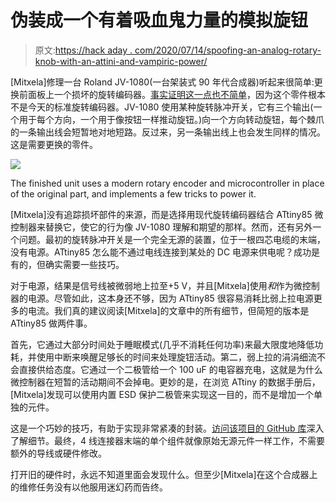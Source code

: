 # 伪装成一个有着吸血鬼力量的模拟旋钮

> 原文:[https://hack aday . com/2020/07/14/spoofing-an-analog-rotary-knob-with-an-attini-and-vampiric-power/](https://hackaday.com/2020/07/14/spoofing-an-analog-rotary-knob-with-an-attiny-and-vampiric-power/)

[Mitxela]修理一台 Roland JV-1080(一台架装式 90 年代合成器)听起来很简单:更换前面板上一个损坏的旋转编码器。[事实证明这一点也不简单](https://mitxela.com/projects/jv1080_encoder_repair)，因为这个零件根本不是今天的标准旋转编码器。JV-1080 使用某种旋转脉冲开关，它有三个输出(一个用于每个方向，一个用于像按钮一样推动旋钮。)向一个方向转动旋钮，每个棘爪的一条输出线会短暂地对地短路。反过来，另一条输出线上也会发生同样的情况。这是需要更换的零件。

[![](../Images/da9269ad5387b2fdd91c6c94327a91fe.png)](https://hackaday.com/wp-content/uploads/2020/07/jv1080_6.jpg)

The finished unit uses a modern rotary encoder and microcontroller in place of the original part, and implements a few tricks to power it.

[Mitxela]没有追踪损坏部件的来源，而是选择用现代旋转编码器结合 ATtiny85 微控制器来替换它，使它的行为像 JV-1080 理解和期望的那样。然而，还有另外一个问题。最初的旋转脉冲开关是一个完全无源的装置，位于一根四芯电缆的末端，没有电源。ATtiny85 怎么能不通过电线连接到某处的 DC 电源来供电呢？成功是有的，但确实需要一些技巧。

对于电源，结果是信号线被微弱地上拉至+5 V，并且[Mitxela]使用*和*作为微控制器的电源。尽管如此，这本身还不够，因为 ATtiny85 很容易消耗比弱上拉电源更多的电流。我们真的建议阅读[Mitxela]的文章中的所有细节，但简短的版本是 ATtiny85 做两件事。

首先，它通过大部分时间处于睡眠模式(几乎不消耗任何功率)来最大限度地降低功耗，并使用中断来唤醒足够长的时间来处理旋钮活动。第二，弱上拉的涓涓细流不会直接供给态度。它通过一个二极管给一个 100 uF 的电容器充电，这就是为什么微控制器在短暂的活动期间不会掉电。更妙的是，在浏览 ATtiny 的数据手册后，[Mitxela]发现可以使用内置 ESD 保护二极管来实现这一目的，而不是增加一个单独的元件。

这是一个巧妙的技巧，有助于实现非常紧凑的封装。[访问该项目的 GitHub 库](https://github.com/mitxela/jv1080-encoder)深入了解细节。最终，4 线连接器末端的单个组件就像原始无源元件一样工作，不需要额外的导线或硬件修改。

打开旧的硬件时，永远不知道里面会发现什么。但至少[Mitxela]在这个合成器上的维修任务没有以他服用迷幻药而告终。